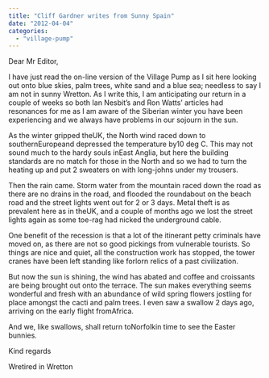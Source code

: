 ```yaml
---
title: "Cliff Gardner writes from Sunny Spain"
date: "2012-04-04"
categories: 
  - "village-pump"
---
```


Dear Mr Editor,

I have just read the on-line version of the Village Pump as I sit here looking out onto blue skies, palm trees, white sand and a blue sea; needless to say I am not in sunny Wretton. As I write this, I am anticipating our return in a couple of weeks so both Ian Nesbit’s and Ron Watts’ articles had resonances for me as I am aware of the Siberian winter you have been experiencing and we always have problems in our sojourn in the sun.

As the winter gripped theUK, the North wind raced down to southernEuropeand depressed the temperature by10 deg C. This may not sound much to the hardy souls inEast Anglia, but here the building standards are no match for those in the North and so we had to turn the heating up and put 2 sweaters on with long-johns under my trousers.

Then the rain came. Storm water from the mountain raced down the road as there are no drains in the road, and flooded the roundabout on the beach road and the street lights went out for 2 or 3 days. Metal theft is as prevalent here as in theUK, and a couple of months ago we lost the street lights again as some toe-rag had nicked the underground cable.

One benefit of the recession is that a lot of the itinerant petty criminals have moved on, as there are not so good pickings from vulnerable tourists. So things are nice and quiet, all the construction work has stopped, the tower cranes have been left standing like forlorn relics of a past civilization.

But now the sun is shining, the wind has abated and coffee and croissants are being brought out onto the terrace. The sun makes everything seems wonderful and fresh with an abundance of wild spring flowers jostling for place amongst the cacti and palm trees. I even saw a swallow 2 days ago, arriving on the early flight fromAfrica.

And we, like swallows, shall return toNorfolkin time to see the Easter bunnies.

Kind regards

Wretired in Wretton
